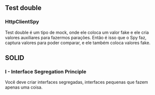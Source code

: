 ## Test double
### HttpClientSpy
 Test double é um tipo de mock, onde ele coloca um valor fake e ele cria valores auxiliares
para fazermos parações. Então é isso que o Spy faz, captura valores para poder comparar, e 
ele também coloca valores fake.


## SOLID
### I - Interface Segregation Principle
 Você deve criar interfaces segregadas, interfaces pequenas que fazem apenas uma coisa.
